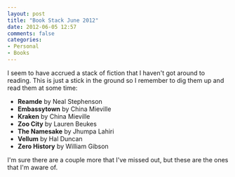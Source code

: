 ```yaml
---
layout: post
title: "Book Stack June 2012"
date: 2012-06-05 12:57
comments: false
categories:
- Personal
- Books
---
```


I seem to have accrued a stack of fiction that I haven't got around to
reading. This is just a stick in the ground so I remember to dig them up and
read them at some time:

<!-- more -->

- **Reamde** by Neal Stephenson
- **Embassytown** by China Mieville
- **Kraken** by China Mieville
- **Zoo City** by Lauren Beukes
- **The Namesake** by Jhumpa Lahiri
- **Vellum** by Hal Duncan
- **Zero History** by William Gibson

I'm sure there are a couple more that I've missed out, but these are the ones
that I'm aware of.
